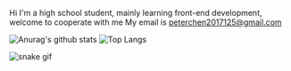 Hi I'm a high school student, mainly learning front-end development, welcome to cooperate with me My email is peterchen2017125@gmail.com



![Anurag's github stats](https://github-readme-stats.vercel.app/api?username=applecdn&theme=vue-dark)
![Top Langs](https://github-readme-stats.vercel.app/api/top-langs/?username=hsiangfeng&layout=compact&theme=vue-dark)

![snake gif](https://github.com/applecdn/applecdn/blob/output/github-contribution-grid-snake-dark.svg)
